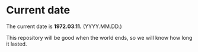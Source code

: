 # Current date

The current date is **1972.03.11.** (YYYY.MM.DD.)

This repository will be good when the world ends, so we will know how long it lasted.